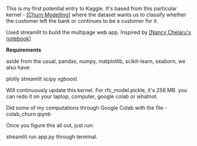 This is my first potential entry to Kaggle. It's based from this particular kernel - [[Churn Modelling]](https://www.kaggle.com/shrutimechlearn/churn-modelling) where
the dataset wants us to classify whether the customer left the bank or continues to be a customer for it.

Used streamlit to build the multipage web app. Inspired by [[Nancy Chelaru's notebook]](https://github.com/nchelaru/random-forest-streamlit/blob/master/app.py)

**Requirements**

aside from the usual, pandas, numpy, matplotlib, scikit-learn, seaborn, we also have:

plotly
streamlit
scipy
xgboost

Will continuously update this kernel. For rfc_model.pickle, it's 256 MB. you can redo it on your laptop, computer, google colab or whatnot.

Did some of my computations through Google Colab with the file - colab_churn.ipynb 

Once you figure this all out, just run:

streamlit run app.py through terminal.
